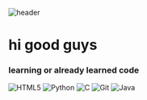 ![header](https://capsule-render.vercel.app/api?type=slice&reversal=false&color=0:fbc2eb,100:a6c1ee&height=300&section=header&text=%20&desc=Dongyang%20Mirae%20University&animation=fadeIn&descAlignY=80&fontSize=90)
<h1> hi good guys</h1>
<h3> learning or already learned code </h3>

![HTML5](https://img.shields.io/badge/HTML5-E34F26?style=for-the-badge&logo=HTML5&logoColor=white)
![Python](https://img.shields.io/badge/Python-3776AB?style=for-the-badge&logo=Python&logoColor=f6d365)
![C](https://img.shields.io/badge/C-A8B9CC?style=for-the-badge&logo=C&logoColor=e2ebf0)
![Git](https://img.shields.io/badge/Git-fee140?style=for-the-badge&logo=Git&logoColor=F05032)
![Java](https://img.shields.io/badge/Java-5ee7df?style=for-the-badge&logo=Java&logoColor=4facfe)
